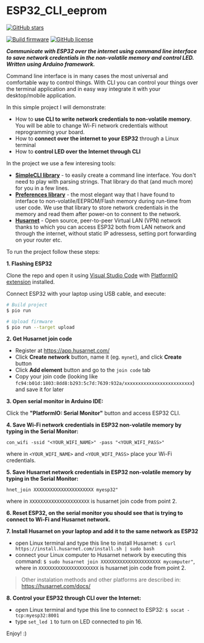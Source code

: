# ESP32_CLI_eeprom

[![GitHub stars](https://img.shields.io/github/stars/dominikn/ESP32-CLI-eeprom?style=social)](https://github.com/DominikN/ESP32-CLI-eeprom/stargazers/)

[![Build firmware](https://github.com/DominikN/ESP32-CLI-eeprom/actions/workflows/build.yml/badge.svg)](https://github.com/DominikN/ESP32-CLI-eeprom/actions/workflows/build.yml)
[![GitHub license](https://img.shields.io/github/license/dominikn/ESP32-CLI-eeprom.svg)](https://github.com/dominikn/ESP32-CLI-eeprom/blob/master/LICENSE)

**_Communicate with ESP32 over the internet using command line interface to save network credentials in the non-volatile memory and control LED. Written using Arduino framework._**

Command line interface is in many cases the most universal and comfortable way to control things. With CLI you can control your things over the terminal application and in easy way integrate it with your desktop/mobile application.

In this simple project I will demonstrate:

- How to **use CLI to write network credentials to non-volatile memory**. You will be able to change Wi-Fi network credentials without reprogramming your board.
- How to **connect over the internet to your ESP32** through a Linux terminal
- How to **control LED over the Internet through CLI**


In the project we use a few interesing tools:

- **[SimpleCLI library](https://github.com/spacehuhn/SimpleCLI)** - 
to easily create a command line interface. You don't need to play with parsing strings. That library do that (and much more) for you in a few lines.
- **[Preferences library](https://github.com/espressif/arduino-esp32/blob/master/libraries/Preferences/src/Preferences.h)** - the most elegant way that I have found to interface to non-volatile/EEPROM/Flash memory during run-time from user code. We use that library to store network credentials in the memory and read them after power-on to connent to the network.
- **[Husarnet](https://github.com/husarnet/husarnet)** - Open source, peer-to-peer Virtual LAN (VPN) network thanks to which you can access ESP32 both from LAN network and through the internet, without static IP adressess, setting port forwarding on your router etc.


To run the project follow these steps:

**1. Flashing ESP32**

Clone the repo and open it using [Visual Studio Code](https://code.visualstudio.com/) with [PlatformIO extension](https://platformio.org/install/ide?install=vscode) installed.

Connect ESP32 with your laptop using USB cable, and execute:

```bash
# Build project
$ pio run

# Upload firmware
$ pio run --target upload
```

**2. Get Husarnet join code**

- Register at https://app.husarnet.com/
- Click **Create network** button, name it (eg. `mynet`), and click **Create** button
- Click **Add element** button and go to the `join code` tab
- Copy your join code (looking like `fc94:b01d:1803:8dd8:b293:5c7d:7639:932a/xxxxxxxxxxxxxxxxxxxxxxxxx`) and save it for later

**3. Open serial monitor in Arduino IDE:**

Click the **"PlatformIO: Serial Monitor"** button and access ESP32 CLI.

**4. Save Wi-Fi network credentials in ESP32 non-volatile memory by typing in the Serial Monitor:**

`con_wifi -ssid "<YOUR_WIFI_NAME>" -pass "<YOUR_WIFI_PASS>"`

where in `<YOUR_WIFI_NAME>` and `<YOUR_WIFI_PASS>` place your Wi-Fi credentials.

**5. Save Husarnet network credentials in ESP32 non-volatile memory by typing in the Serial Monitor:**

`hnet_join XXXXXXXXXXXXXXXXXXXXXX myesp32"`

where in `XXXXXXXXXXXXXXXXXXXXXX` is husarnet join code from point 2.

**6. Reset ESP32, on the serial monitor you should see that is trying to connect to Wi-Fi and Husarnet network.**

**7. Install Husarnet on your laptop and add it to the same network as ESP32**

- open Linux terminal and type this line to install Husarnet: `$ curl https://install.husarnet.com/install.sh | sudo bash`
- connect your Linux computer to Husarnet network by executing this command: `$ sudo husarnet join XXXXXXXXXXXXXXXXXXXXXX mycomputer"`, where in `XXXXXXXXXXXXXXXXXXXXXX` is husarnet join code from point 2.

> Other instalation methods and other platforms are described in: https://husarnet.com/docs/

**8. Control your ESP32 through CLI over the Internet:**

- open Linux terminal  and type this line to connect to ESP32: `$ socat - tcp:myesp32:8001`
- type `set_led 1` to turn on LED connected to pin 16.

Enjoy! :)
